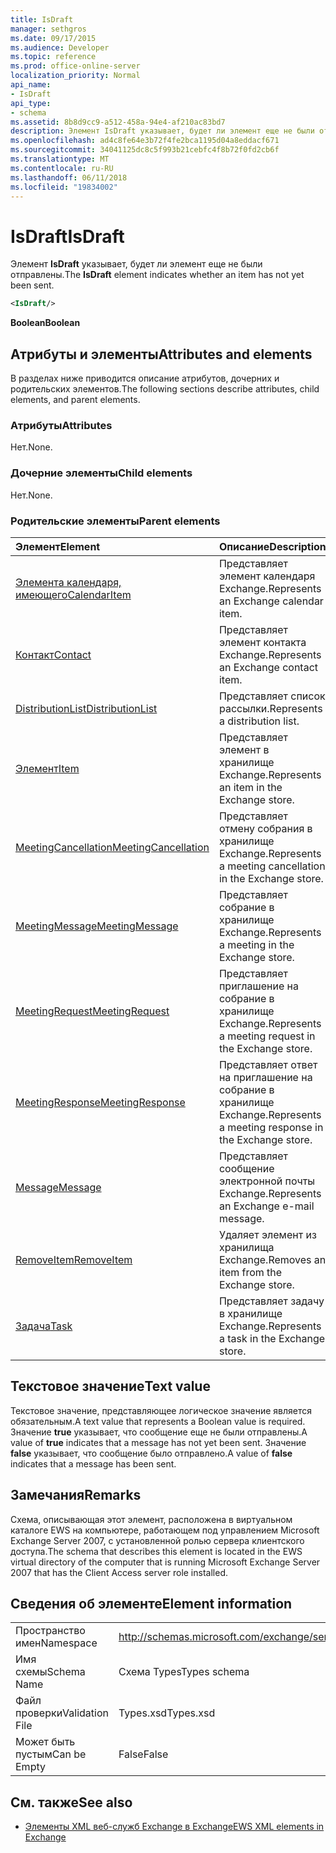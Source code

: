 ```yaml
---
title: IsDraft
manager: sethgros
ms.date: 09/17/2015
ms.audience: Developer
ms.topic: reference
ms.prod: office-online-server
localization_priority: Normal
api_name:
- IsDraft
api_type:
- schema
ms.assetid: 8b8d9cc9-a512-458a-94e4-af210ac83bd7
description: Элемент IsDraft указывает, будет ли элемент еще не были отправлены.
ms.openlocfilehash: ad4c8fe64e3b72f4fe2bca1195d04a8eddacf671
ms.sourcegitcommit: 34041125dc8c5f993b21cebfc4f8b72f0fd2cb6f
ms.translationtype: MT
ms.contentlocale: ru-RU
ms.lasthandoff: 06/11/2018
ms.locfileid: "19834002"
---
```

# <a name="isdraft"></a><span data-ttu-id="c31ce-103">IsDraft</span><span class="sxs-lookup"><span data-stu-id="c31ce-103">IsDraft</span></span>

<span data-ttu-id="c31ce-104">Элемент **IsDraft** указывает, будет ли элемент еще не были отправлены.</span><span class="sxs-lookup"><span data-stu-id="c31ce-104">The **IsDraft** element indicates whether an item has not yet been sent.</span></span> 
  
```xml
<IsDraft/>
```

 <span data-ttu-id="c31ce-105">**Boolean**</span><span class="sxs-lookup"><span data-stu-id="c31ce-105">**Boolean**</span></span>
## <a name="attributes-and-elements"></a><span data-ttu-id="c31ce-106">Атрибуты и элементы</span><span class="sxs-lookup"><span data-stu-id="c31ce-106">Attributes and elements</span></span>

<span data-ttu-id="c31ce-107">В разделах ниже приводится описание атрибутов, дочерних и родительских элементов.</span><span class="sxs-lookup"><span data-stu-id="c31ce-107">The following sections describe attributes, child elements, and parent elements.</span></span>
  
### <a name="attributes"></a><span data-ttu-id="c31ce-108">Атрибуты</span><span class="sxs-lookup"><span data-stu-id="c31ce-108">Attributes</span></span>

<span data-ttu-id="c31ce-109">Нет.</span><span class="sxs-lookup"><span data-stu-id="c31ce-109">None.</span></span>
  
### <a name="child-elements"></a><span data-ttu-id="c31ce-110">Дочерние элементы</span><span class="sxs-lookup"><span data-stu-id="c31ce-110">Child elements</span></span>

<span data-ttu-id="c31ce-111">Нет.</span><span class="sxs-lookup"><span data-stu-id="c31ce-111">None.</span></span>
  
### <a name="parent-elements"></a><span data-ttu-id="c31ce-112">Родительские элементы</span><span class="sxs-lookup"><span data-stu-id="c31ce-112">Parent elements</span></span>

|<span data-ttu-id="c31ce-113">**Элемент**</span><span class="sxs-lookup"><span data-stu-id="c31ce-113">**Element**</span></span>|<span data-ttu-id="c31ce-114">**Описание**</span><span class="sxs-lookup"><span data-stu-id="c31ce-114">**Description**</span></span>|
|:-----|:-----|
|[<span data-ttu-id="c31ce-115">Элемента календаря, имеющего</span><span class="sxs-lookup"><span data-stu-id="c31ce-115">CalendarItem</span></span>](calendaritem.md) <br/> |<span data-ttu-id="c31ce-116">Представляет элемент календаря Exchange.</span><span class="sxs-lookup"><span data-stu-id="c31ce-116">Represents an Exchange calendar item.</span></span>  <br/> |
|[<span data-ttu-id="c31ce-117">Контакт</span><span class="sxs-lookup"><span data-stu-id="c31ce-117">Contact</span></span>](contact.md) <br/> |<span data-ttu-id="c31ce-118">Представляет элемент контакта Exchange.</span><span class="sxs-lookup"><span data-stu-id="c31ce-118">Represents an Exchange contact item.</span></span>  <br/> |
|[<span data-ttu-id="c31ce-119">DistributionList</span><span class="sxs-lookup"><span data-stu-id="c31ce-119">DistributionList</span></span>](distributionlist.md) <br/> |<span data-ttu-id="c31ce-120">Представляет список рассылки.</span><span class="sxs-lookup"><span data-stu-id="c31ce-120">Represents a distribution list.</span></span>  <br/> |
|[<span data-ttu-id="c31ce-121">Элемент</span><span class="sxs-lookup"><span data-stu-id="c31ce-121">Item</span></span>](item.md) <br/> |<span data-ttu-id="c31ce-122">Представляет элемент в хранилище Exchange.</span><span class="sxs-lookup"><span data-stu-id="c31ce-122">Represents an item in the Exchange store.</span></span>  <br/> |
|[<span data-ttu-id="c31ce-123">MeetingCancellation</span><span class="sxs-lookup"><span data-stu-id="c31ce-123">MeetingCancellation</span></span>](meetingcancellation.md) <br/> |<span data-ttu-id="c31ce-124">Представляет отмену собрания в хранилище Exchange.</span><span class="sxs-lookup"><span data-stu-id="c31ce-124">Represents a meeting cancellation in the Exchange store.</span></span>  <br/> |
|[<span data-ttu-id="c31ce-125">MeetingMessage</span><span class="sxs-lookup"><span data-stu-id="c31ce-125">MeetingMessage</span></span>](meetingmessage.md) <br/> |<span data-ttu-id="c31ce-126">Представляет собрание в хранилище Exchange.</span><span class="sxs-lookup"><span data-stu-id="c31ce-126">Represents a meeting in the Exchange store.</span></span>  <br/> |
|[<span data-ttu-id="c31ce-127">MeetingRequest</span><span class="sxs-lookup"><span data-stu-id="c31ce-127">MeetingRequest</span></span>](meetingrequest.md) <br/> |<span data-ttu-id="c31ce-128">Представляет приглашение на собрание в хранилище Exchange.</span><span class="sxs-lookup"><span data-stu-id="c31ce-128">Represents a meeting request in the Exchange store.</span></span>  <br/> |
|[<span data-ttu-id="c31ce-129">MeetingResponse</span><span class="sxs-lookup"><span data-stu-id="c31ce-129">MeetingResponse</span></span>](meetingresponse.md) <br/> |<span data-ttu-id="c31ce-130">Представляет ответ на приглашение на собрание в хранилище Exchange.</span><span class="sxs-lookup"><span data-stu-id="c31ce-130">Represents a meeting response in the Exchange store.</span></span>  <br/> |
|[<span data-ttu-id="c31ce-131">Message</span><span class="sxs-lookup"><span data-stu-id="c31ce-131">Message</span></span>](message-ex15websvcsotherref.md) <br/> |<span data-ttu-id="c31ce-132">Представляет сообщение электронной почты Exchange.</span><span class="sxs-lookup"><span data-stu-id="c31ce-132">Represents an Exchange e-mail message.</span></span>  <br/> |
|[<span data-ttu-id="c31ce-133">RemoveItem</span><span class="sxs-lookup"><span data-stu-id="c31ce-133">RemoveItem</span></span>](removeitem.md) <br/> |<span data-ttu-id="c31ce-134">Удаляет элемент из хранилища Exchange.</span><span class="sxs-lookup"><span data-stu-id="c31ce-134">Removes an item from the Exchange store.</span></span>  <br/> |
|[<span data-ttu-id="c31ce-135">Задача</span><span class="sxs-lookup"><span data-stu-id="c31ce-135">Task</span></span>](task.md) <br/> |<span data-ttu-id="c31ce-136">Представляет задачу в хранилище Exchange.</span><span class="sxs-lookup"><span data-stu-id="c31ce-136">Represents a task in the Exchange store.</span></span>  <br/> |
   
## <a name="text-value"></a><span data-ttu-id="c31ce-137">Текстовое значение</span><span class="sxs-lookup"><span data-stu-id="c31ce-137">Text value</span></span>

<span data-ttu-id="c31ce-138">Текстовое значение, представляющее логическое значение является обязательным.</span><span class="sxs-lookup"><span data-stu-id="c31ce-138">A text value that represents a Boolean value is required.</span></span> <span data-ttu-id="c31ce-139">Значение **true** указывает, что сообщение еще не были отправлены.</span><span class="sxs-lookup"><span data-stu-id="c31ce-139">A value of **true** indicates that a message has not yet been sent.</span></span> <span data-ttu-id="c31ce-140">Значение **false** указывает, что сообщение было отправлено.</span><span class="sxs-lookup"><span data-stu-id="c31ce-140">A value of **false** indicates that a message has been sent.</span></span> 
  
## <a name="remarks"></a><span data-ttu-id="c31ce-141">Замечания</span><span class="sxs-lookup"><span data-stu-id="c31ce-141">Remarks</span></span>

<span data-ttu-id="c31ce-142">Схема, описывающая этот элемент, расположена в виртуальном каталоге EWS на компьютере, работающем под управлением Microsoft Exchange Server 2007, с установленной ролью сервера клиентского доступа.</span><span class="sxs-lookup"><span data-stu-id="c31ce-142">The schema that describes this element is located in the EWS virtual directory of the computer that is running Microsoft Exchange Server 2007 that has the Client Access server role installed.</span></span>
  
## <a name="element-information"></a><span data-ttu-id="c31ce-143">Сведения об элементе</span><span class="sxs-lookup"><span data-stu-id="c31ce-143">Element information</span></span>

|||
|:-----|:-----|
|<span data-ttu-id="c31ce-144">Пространство имен</span><span class="sxs-lookup"><span data-stu-id="c31ce-144">Namespace</span></span>  <br/> |http://schemas.microsoft.com/exchange/services/2006/types  <br/> |
|<span data-ttu-id="c31ce-145">Имя схемы</span><span class="sxs-lookup"><span data-stu-id="c31ce-145">Schema Name</span></span>  <br/> |<span data-ttu-id="c31ce-146">Схема Types</span><span class="sxs-lookup"><span data-stu-id="c31ce-146">Types schema</span></span>  <br/> |
|<span data-ttu-id="c31ce-147">Файл проверки</span><span class="sxs-lookup"><span data-stu-id="c31ce-147">Validation File</span></span>  <br/> |<span data-ttu-id="c31ce-148">Types.xsd</span><span class="sxs-lookup"><span data-stu-id="c31ce-148">Types.xsd</span></span>  <br/> |
|<span data-ttu-id="c31ce-149">Может быть пустым</span><span class="sxs-lookup"><span data-stu-id="c31ce-149">Can be Empty</span></span>  <br/> |<span data-ttu-id="c31ce-150">False</span><span class="sxs-lookup"><span data-stu-id="c31ce-150">False</span></span>  <br/> |
   
## <a name="see-also"></a><span data-ttu-id="c31ce-151">См. также</span><span class="sxs-lookup"><span data-stu-id="c31ce-151">See also</span></span>



- [<span data-ttu-id="c31ce-152">Элементы XML веб-служб Exchange в Exchange</span><span class="sxs-lookup"><span data-stu-id="c31ce-152">EWS XML elements in Exchange</span></span>](ews-xml-elements-in-exchange.md)

